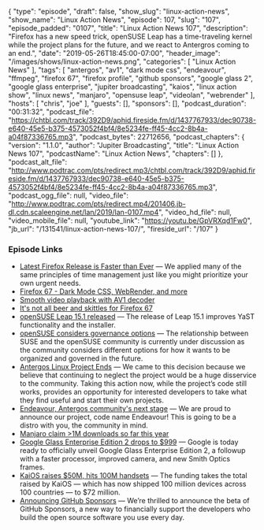 {
  "type": "episode",
  "draft": false,
  "show_slug": "linux-action-news",
  "show_name": "Linux Action News",
  "episode": 107,
  "slug": "107",
  "episode_padded": "0107",
  "title": "Linux Action News 107",
  "description": "Firefox has a new speed trick, openSUSE Leap has a time-traveling kernel while the project plans for the future, and we react to Antergros coming to an end.",
  "date": "2019-05-26T18:45:00-07:00",
  "header_image": "/images/shows/linux-action-news.png",
  "categories": [
    "Linux Action News"
  ],
  "tags": [
    "antergos",
    "av1",
    "dark mode css",
    "endeavour",
    "ffmpeg",
    "firefox 67",
    "firefox profile",
    "github sponsors",
    "google glass 2",
    "google glass enterprise",
    "jupiter broadcasting",
    "kaios",
    "linux action show",
    "linux news",
    "manjaro",
    "opensuse leap",
    "videolan",
    "webrender"
  ],
  "hosts": [
    "chris",
    "joe"
  ],
  "guests": [],
  "sponsors": [],
  "podcast_duration": "00:31:32",
  "podcast_file": "https://chtbl.com/track/392D9/aphid.fireside.fm/d/1437767933/dec90738-e640-45e5-b375-4573052f4bf4/8e5234fe-ff45-4cc2-8b4a-a04f87336765.mp3",
  "podcast_bytes": 22712656,
  "podcast_chapters": {
    "version": "1.1.0",
    "author": "Jupiter Broadcasting",
    "title": "Linux Action News 107",
    "podcastName": "Linux Action News",
    "chapters": []
  },
  "podcast_alt_file": "http://www.podtrac.com/pts/redirect.mp3/chtbl.com/track/392D9/aphid.fireside.fm/d/1437767933/dec90738-e640-45e5-b375-4573052f4bf4/8e5234fe-ff45-4cc2-8b4a-a04f87336765.mp3",
  "podcast_ogg_file": null,
  "video_file": "http://www.podtrac.com/pts/redirect.mp4/201406.jb-dl.cdn.scaleengine.net/lan/2019/lan-0107.mp4",
  "video_hd_file": null,
  "video_mobile_file": null,
  "youtube_link": "https://youtu.be/GpVRXqd1Fw0",
  "jb_url": "/131541/linux-action-news-107/",
  "fireside_url": "/107"
}


### Episode Links

  * [Latest Firefox Release is Faster than Ever](https://blog.mozilla.org/blog/2019/05/21/latest-firefox-release-is-faster-than-ever/ "Latest Firefox Release is Faster than Ever") — We applied many of the same principles of time management just like you might prioritize your own urgent needs. 
  * [Firefox 67 - Dark Mode CSS, WebRender, and more](https://hacks.mozilla.org/2019/05/firefox-67-dark-mode-css-webrender/ "Firefox 67 - Dark Mode CSS, WebRender, and more")
  * [Smooth video playback with AV1 decoder](https://hacks.mozilla.org/2019/05/firefox-brings-you-smooth-video-playback-with-the-worlds-fastest-av1-decoder/ "Smooth video playback with AV1 decoder")
  * [It's not all beer and skittles for Firefox 67](https://www.bleepingcomputer.com/news/software/firefox-67-switching-to-empty-profiles-causing-data-loss-fears/ "It's not all beer and skittles for Firefox 67")
  * [openSUSE Leap 15.1 released](https://news.opensuse.org/2019/05/22/opensuse-community-releases-leap-15-1-version/ "openSUSE Leap 15.1 released") — The release of Leap 15.1 improves YaST functionality and the installer. 
  * [openSUSE considers governance options](https://lwn.net/SubscriberLink/788935/168c6473e5bd7eb4/ "openSUSE considers governance options") — The relationship between SUSE and the openSUSE community is currently under discussion as the community considers different options for how it wants to be organized and governed in the future.
  * [Antergos Linux Project Ends](https://antergos.com/blog/antergos-linux-project-ends/ "Antergos Linux Project Ends") — We came to this decision because we believe that continuing to neglect the project would be a huge disservice to the community. Taking this action now, while the project’s code still works, provides an opportunity for interested developers to take what they find useful and start their own projects.
  * [Endeavour, Antergos community's next stage](https://forum.antergos.com/topic/11780/endeavour-antergos-community-s-next-stage "Endeavour, Antergos community's next stage") — We are proud to announce our project, code name Endeavour! This is going to be a distro with you, the community in mind.
  * [Manjaro claim >1M downloads so far this year](https://twitter.com/ManjaroLinux/status/1131296923640573953 "Manjaro claim >1M downloads so far this year")
  * [Google Glass Enterprise Edition 2 drops to $999](https://venturebeat.com/2019/05/20/google-glass-enterprise-edition-2-levels-up-with-qualcomms-xr1-and-smith-frames/ "Google Glass Enterprise Edition 2 drops to $999") — Google is today ready to officially unveil Google Glass Enterprise Edition 2, a followup with a faster processor, improved camera, and new Smith Optics frames.
  * [KaiOS raises $50M, hits 100M handsets](https://techcrunch.com/2019/05/22/kaios-raises-50m-more-hits-100m-handsets-powered-by-its-feature-phone-os/ "KaiOS raises $50M, hits 100M handsets") — The funding takes the total raised by KaiOS — which has now shipped 100 million devices across 100 countries — to $72 million.
  * [Announcing GitHub Sponsors](https://github.blog/2019-05-23-announcing-github-sponsors-a-new-way-to-contribute-to-open-source/ "Announcing GitHub Sponsors") — We’re thrilled to announce the beta of GitHub Sponsors, a new way to financially support the developers who build the open source software you use every day.


